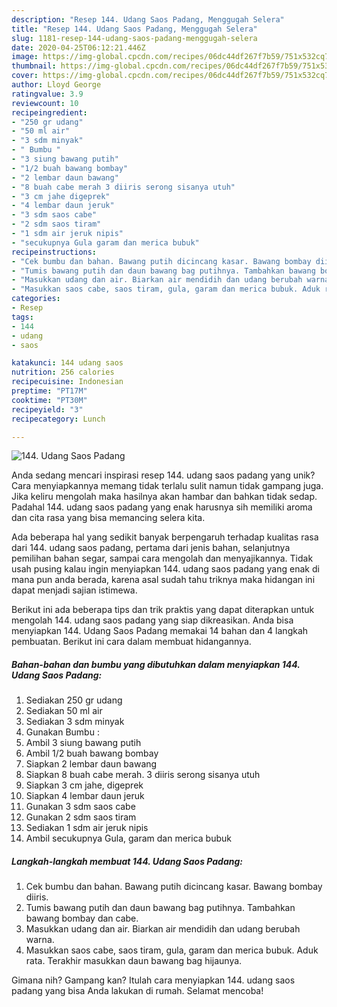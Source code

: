 ```yaml
---
description: "Resep 144. Udang Saos Padang, Menggugah Selera"
title: "Resep 144. Udang Saos Padang, Menggugah Selera"
slug: 1181-resep-144-udang-saos-padang-menggugah-selera
date: 2020-04-25T06:12:21.446Z
image: https://img-global.cpcdn.com/recipes/06dc44df267f7b59/751x532cq70/144-udang-saos-padang-foto-resep-utama.jpg
thumbnail: https://img-global.cpcdn.com/recipes/06dc44df267f7b59/751x532cq70/144-udang-saos-padang-foto-resep-utama.jpg
cover: https://img-global.cpcdn.com/recipes/06dc44df267f7b59/751x532cq70/144-udang-saos-padang-foto-resep-utama.jpg
author: Lloyd George
ratingvalue: 3.9
reviewcount: 10
recipeingredient:
- "250 gr udang"
- "50 ml air"
- "3 sdm minyak"
- " Bumbu "
- "3 siung bawang putih"
- "1/2 buah bawang bombay"
- "2 lembar daun bawang"
- "8 buah cabe merah 3 diiris serong sisanya utuh"
- "3 cm jahe digeprek"
- "4 lembar daun jeruk"
- "3 sdm saos cabe"
- "2 sdm saos tiram"
- "1 sdm air jeruk nipis"
- "secukupnya Gula garam dan merica bubuk"
recipeinstructions:
- "Cek bumbu dan bahan. Bawang putih dicincang kasar. Bawang bombay diiris."
- "Tumis bawang putih dan daun bawang bag putihnya. Tambahkan bawang bombay dan cabe."
- "Masukkan udang dan air. Biarkan air mendidih dan udang berubah warna."
- "Masukkan saos cabe, saos tiram, gula, garam dan merica bubuk. Aduk rata. Terakhir masukkan daun bawang bag hijaunya."
categories:
- Resep
tags:
- 144
- udang
- saos

katakunci: 144 udang saos 
nutrition: 256 calories
recipecuisine: Indonesian
preptime: "PT17M"
cooktime: "PT30M"
recipeyield: "3"
recipecategory: Lunch

---
```



![144. Udang Saos Padang](https://img-global.cpcdn.com/recipes/06dc44df267f7b59/751x532cq70/144-udang-saos-padang-foto-resep-utama.jpg)

Anda sedang mencari inspirasi resep 144. udang saos padang yang unik? Cara menyiapkannya memang tidak terlalu sulit namun tidak gampang juga. Jika keliru mengolah maka hasilnya akan hambar dan bahkan tidak sedap. Padahal 144. udang saos padang yang enak harusnya sih memiliki aroma dan cita rasa yang bisa memancing selera kita.

Ada beberapa hal yang sedikit banyak berpengaruh terhadap kualitas rasa dari 144. udang saos padang, pertama dari jenis bahan, selanjutnya pemilihan bahan segar, sampai cara mengolah dan menyajikannya. Tidak usah pusing kalau ingin menyiapkan 144. udang saos padang yang enak di mana pun anda berada, karena asal sudah tahu triknya maka hidangan ini dapat menjadi sajian istimewa.




Berikut ini ada beberapa tips dan trik praktis yang dapat diterapkan untuk mengolah 144. udang saos padang yang siap dikreasikan. Anda bisa menyiapkan 144. Udang Saos Padang memakai 14 bahan dan 4 langkah pembuatan. Berikut ini cara dalam membuat hidangannya.

<!--inarticleads1-->

##### Bahan-bahan dan bumbu yang dibutuhkan dalam menyiapkan 144. Udang Saos Padang:

1. Sediakan 250 gr udang
1. Sediakan 50 ml air
1. Sediakan 3 sdm minyak
1. Gunakan  Bumbu :
1. Ambil 3 siung bawang putih
1. Ambil 1/2 buah bawang bombay
1. Siapkan 2 lembar daun bawang
1. Siapkan 8 buah cabe merah. 3 diiris serong sisanya utuh
1. Siapkan 3 cm jahe, digeprek
1. Siapkan 4 lembar daun jeruk
1. Gunakan 3 sdm saos cabe
1. Gunakan 2 sdm saos tiram
1. Sediakan 1 sdm air jeruk nipis
1. Ambil secukupnya Gula, garam dan merica bubuk




<!--inarticleads2-->

##### Langkah-langkah membuat 144. Udang Saos Padang:

1. Cek bumbu dan bahan. Bawang putih dicincang kasar. Bawang bombay diiris.
1. Tumis bawang putih dan daun bawang bag putihnya. Tambahkan bawang bombay dan cabe.
1. Masukkan udang dan air. Biarkan air mendidih dan udang berubah warna.
1. Masukkan saos cabe, saos tiram, gula, garam dan merica bubuk. Aduk rata. Terakhir masukkan daun bawang bag hijaunya.




Gimana nih? Gampang kan? Itulah cara menyiapkan 144. udang saos padang yang bisa Anda lakukan di rumah. Selamat mencoba!
